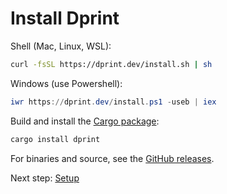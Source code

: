 # Install Dprint

Shell (Mac, Linux, WSL):

```bash
curl -fsSL https://dprint.dev/install.sh | sh
```

Windows (use Powershell):

```powershell
iwr https://dprint.dev/install.ps1 -useb | iex
```

Build and install the [Cargo package](https://crates.io/crates/dprint):

```bash
cargo install dprint
```

For binaries and source, see the [GitHub releases](https://github.com/dprint/dprint/releases).

Next step: [Setup](setup)